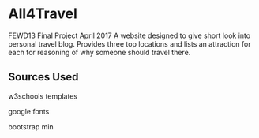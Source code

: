 # All4Travel
FEWD13 Final Project April 2017
A website designed to give short look into personal travel blog. Provides three top locations and lists an attraction for each for reasoning of why someone should travel there. 
<h2>Sources Used</h2>
  <p>w3schools templates</p>
  <p>google fonts</p>
  <p>bootstrap min</p>
 <img src""C:\Users\Ashley B\Desktop\#FEWD\mockups\Page 1.png">
